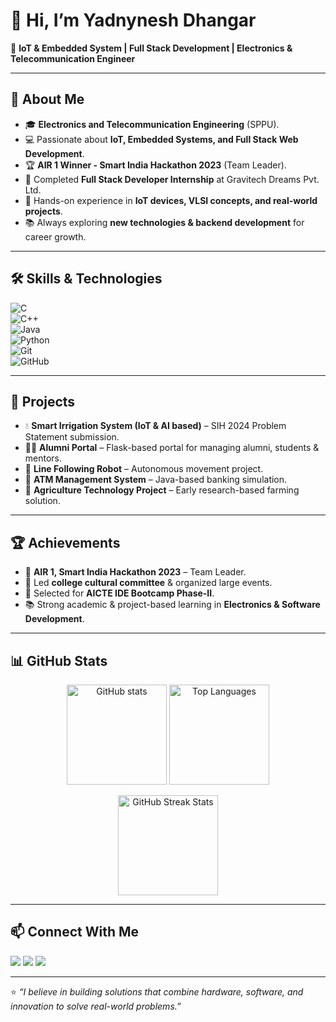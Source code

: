 # 👋 Hi, I’m **Yadnynesh Dhangar**  

🎯 **IoT & Embedded System | Full Stack Development | Electronics & Telecommunication Engineer**  

---

## 🚀 About Me  
- 🎓 **Electronics and Telecommunication Engineering**  (SPPU).  
- 💻 Passionate about **IoT, Embedded Systems, and Full Stack Web Development**.  
- 🏆 **AIR 1 Winner - Smart India Hackathon 2023** (Team Leader).  
- 🌟 Completed **Full Stack Developer Internship** at Gravitech Dreams Pvt. Ltd.  
- 🔧 Hands-on experience in **IoT devices, VLSI concepts, and real-world projects**.  
- 📚 Always exploring **new technologies & backend development** for career growth.  

---

## 🛠️ Skills & Technologies  

![C](https://img.shields.io/badge/C-00599C?style=for-the-badge&logo=c&logoColor=white)  
![C++](https://img.shields.io/badge/C++-00599C?style=for-the-badge&logo=cplusplus&logoColor=white)  
![Java](https://img.shields.io/badge/Java-ED8B00?style=for-the-badge&logo=openjdk&logoColor=white)  
![Python](https://img.shields.io/badge/Python-3776AB?style=for-the-badge&logo=python&logoColor=white)   
![Git](https://img.shields.io/badge/Git-F05032?style=for-the-badge&logo=git&logoColor=white)  
![GitHub](https://img.shields.io/badge/GitHub-181717?style=for-the-badge&logo=github&logoColor=white)  

---

## 📂 Projects  

- 💧 **Smart Irrigation System (IoT & AI based)** – SIH 2024 Problem Statement submission.  
- 🧑‍🎓 **Alumni Portal** – Flask-based portal for managing alumni, students & mentors.  
- 🤖 **Line Following Robot** – Autonomous movement project.  
- 🏦 **ATM Management System** – Java-based banking simulation.  
- 🚜 **Agriculture Technology Project** – Early research-based farming solution.  

---

## 🏆 Achievements  

- 🥇 **AIR 1, Smart India Hackathon 2023** – Team Leader.  
- 🎤 Led **college cultural committee** & organized large events.  
- 📌 Selected for **AICTE IDE Bootcamp Phase-II**.  
- 📚 Strong academic & project-based learning in **Electronics & Software Development**.  

---

## 📊 GitHub Stats  

<p align="center">
  <img src="https://github-readme-stats.vercel.app/api?username=yourusername&show_icons=true&theme=tokyonight" alt="GitHub stats" height="160"/>
  <img src="https://github-readme-stats.vercel.app/api/top-langs/?username=yourusername&layout=compact&theme=tokyonight" alt="Top Languages" height="160"/>
</p>

<p align="center">
  <img src="https://github-readme-streak-stats.herokuapp.com/?user=yourusername&theme=tokyonight" alt="GitHub Streak Stats" height="160"/>
</p>  

---

## 📫 Connect With Me  

<p align="left">
  <a href="mailto:yadnyeshdhangar@gmail.com"><img src="https://img.shields.io/badge/Email-D14836?style=for-the-badge&logo=gmail&logoColor=white"/></a>
  <a href="https://www.linkedin.com/in/yadnynesh-dhangar-24500026a"><img src="https://img.shields.io/badge/LinkedIn-0077B5?style=for-the-badge&logo=linkedin&logoColor=white"/></a>
  <a href="https://github.com/yadnynesh-96"><img src="https://img.shields.io/badge/GitHub-181717?style=for-the-badge&logo=github&logoColor=white"/></a>
</p>

---

⭐ *“I believe in building solutions that combine hardware, software, and innovation to solve real-world problems.”*  

